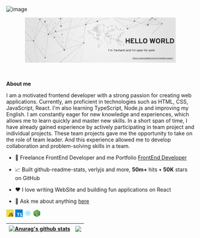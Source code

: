 ![image](https://github.com/user-attachments/assets/fd5cf490-7705-4ffe-a43d-c912ca5d13f9)
<p align="center"><a href=""><img  width="80%" alt="I`m Yevhenii and I'm open for work!" src="./assets/title-image.png" /></a></p>

<br />

**About me**

I am a motivated frontend developer with a strong passion for creating web applications. Currently, am proficient in technologies such as HTML, CSS, JavaScript, React. I'm also learning TypeScript, Node.js and improving my English. I am constantly eager for new knowledge and experiences, which allows me to learn quickly and master new skills.
In a short span of time, I have already gained experience by actively participating in team project and individual projects. These team projects gave me the opportunity to take on the role of team leader. And this experience allowed me to develop collaboration and problem-solving skills in a team.

- 💼 Freelance FrontEnd Developer  and me Portfolio [FrontEnd Developer](https://drive.google.com/file/d/1wTUU60BWOJuhzRau32mXgf4DscHVH99A/view?usp=drive_link)

- 📈 Built github-readme-stats, verlyjs and more, **50m+** hits • **50K** stars on GitHub

- ❤️ I love writing WebSite and building fun applications on React

- 💬 Ask me about anything [here](evgeniy6183@gmail.com)

<code><img height="20" alt="javascript" src="https://raw.githubusercontent.com/github/explore/80688e429a7d4ef2fca1e82350fe8e3517d3494d/topics/javascript/javascript.png"></code>
<code><img height="20" alt="typescript" src="https://raw.githubusercontent.com/github/explore/80688e429a7d4ef2fca1e82350fe8e3517d3494d/topics/typescript/typescript.png"></code>
<code><img height="20" alt="react" src="https://raw.githubusercontent.com/github/explore/80688e429a7d4ef2fca1e82350fe8e3517d3494d/topics/react/react.png"></code>
<code><img height="20" alt="nodejs" src="https://raw.githubusercontent.com/github/explore/80688e429a7d4ef2fca1e82350fe8e3517d3494d/topics/nodejs/nodejs.png"></code>

| <a href="https://github.com/anuraghazra/github-readme-stats"><img align="center" src="https://github-readme-stats.vercel.app/api?username=Evgeniy-Popov-98&show_icons=true&include_all_commits=true&theme=buefy&hide_border=true" alt="Anurag's github stats" /></a> | <a href="https://github.com/anuraghazra/github-readme-stats"><img align="center" src="https://github-readme-stats.vercel.app/api/top-langs/?username=Evgeniy-Popov-98&layout=compact&theme=buefy&hide_border=true" /></a> |
| --------------------------------------------------------------------------------------------------------------------------------------------------------------------------------------------------------------------------------------------------------------- | -------------------------------------------------------------------------------------------------------------------------------------------------------------------------------------------------------------------- |


